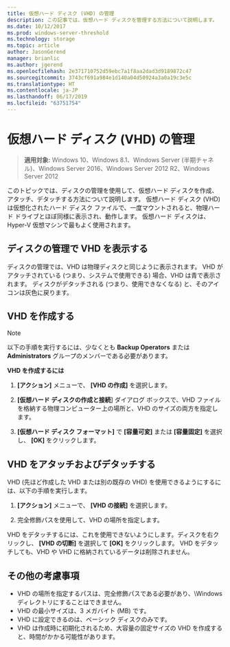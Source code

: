```yaml
---
title: 仮想ハード ディスク (VHD) の管理
description: この記事では、仮想ハード ディスクを管理する方法について説明します。
ms.date: 10/12/2017
ms.prod: windows-server-threshold
ms.technology: storage
ms.topic: article
author: JasonGerend
manager: brianlic
ms.author: jgerend
ms.openlocfilehash: 2e371710752d59ebc7a1f8aa2dad3d9189872c47
ms.sourcegitcommit: 3743cf691a984e1d140a04d50924a3a0a19c3e5c
ms.translationtype: HT
ms.contentlocale: ja-JP
ms.lasthandoff: 06/17/2019
ms.locfileid: "63751754"
---
```

# <a name="manage-virtual-hard-disks-vhd"></a>仮想ハード ディスク (VHD) の管理

> **適用対象:** Windows 10、Windows 8.1、Windows Server (半期チャネル)、Windows Server 2016、Windows Server 2012 R2、Windows Server 2012

このトピックでは、ディスクの管理を使用して、仮想ハード ディスクを作成、アタッチ、デタッチする方法について説明します。 仮想ハード ディスク (VHD) は仮想化されたハード ディスク ファイルで、一度マウントされると、物理ハード ドライブとほぼ同様に表示され、動作します。 仮想ハード ディスクは、Hyper-V 仮想マシンで最もよく使用されます。 

## <a name="viewing-vhds-in-disk-management"></a>ディスクの管理で VHD を表示する

ディスクの管理では、VHD は物理ディスクと同じように表示されます。 VHD がアタッチされている (つまり、システムで使用できる) 場合、VHD は青で表示されます。 ディスクがデタッチされる (つまり、使用できなくなる) と、そのアイコンは灰色に戻ります。

## <a name="creating-a-vhd"></a>VHD を作成する

> [!NOTE]
> 以下の手順を実行するには、少なくとも **Backup Operators** または **Administrators** グループのメンバーである必要があります。

**VHD を作成するには**

1.  **[アクション]** メニューで、 **[VHD の作成]** を選択します。

2.  **[仮想ハード ディスクの作成と接続**] ダイアログ ボックスで、VHD ファイルを格納する物理コンピューター上の場所と、VHD のサイズの両方を指定します。

3.  **[仮想ハード ディスク フォーマット]** で **[容量可変]** または **[容量固定]** を選択し、 **[OK]** をクリックします。

## <a name="attaching-and-detaching-a-vhd"></a>VHD をアタッチおよびデタッチする

VHD (先ほど作成した VHD または別の既存の VHD) を使用できるようにするには、以下の手順を実行します。 

1. **[アクション]** メニューで、 **[VHD の接続]** を選択します。

2. 完全修飾パスを使用して、VHD の場所を指定します。

VHD をデタッチするには、これを使用できないようにします。ディスクを右クリックし、 **[VHD の切断]** を選択して **[OK]** をクリックします。 VHD をデタッチしても、VHD や VHD に格納されているデータは削除されません。

## <a name="additional-considerations"></a>その他の考慮事項

-   VHD の場所を指定するパスは、完全修飾パスである必要があり、\\Windows ディレクトリにすることはできません。
-   VHD の最小サイズは、3 メガバイト (MB) です。
-   VHD に設定できるのは、ベーシック ディスクのみです。
-   VHD は作成時に初期化されるため、大容量の固定サイズの VHD を作成すると、時間がかかる可能性があります。
